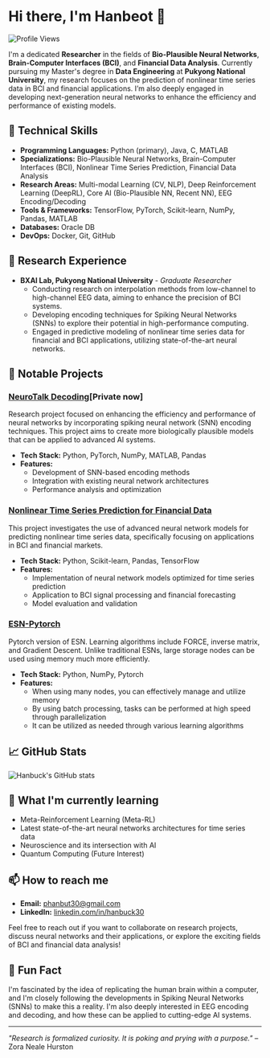 # Hi there, I'm Hanbeot 👋

![Profile Views](https://komarev.com/ghpvc/?username=hanbuck30&label=Profile%20views&color=0e75b6&style=flat)

I'm a dedicated **Researcher** in the fields of **Bio-Plausible Neural Networks**, **Brain-Computer Interfaces (BCI)**, and **Financial Data Analysis**. Currently pursuing my Master's degree in **Data Engineering** at **Pukyong National University**, my research focuses on the prediction of nonlinear time series data in BCI and financial applications. I’m also deeply engaged in developing next-generation neural networks to enhance the efficiency and performance of existing models.

## 🚀 Technical Skills

- **Programming Languages:** Python (primary), Java, C, MATLAB
- **Specializations:** Bio-Plausible Neural Networks, Brain-Computer Interfaces (BCI), Nonlinear Time Series Prediction, Financial Data Analysis
- **Research Areas:** Multi-modal Learning (CV, NLP), Deep Reinforcement Learning (DeepRL), Core AI (Bio-Plausible NN, Recent NN), EEG Encoding/Decoding
- **Tools & Frameworks:** TensorFlow, PyTorch, Scikit-learn, NumPy, Pandas, MATLAB
- **Databases:** Oracle DB
- **DevOps:** Docker, Git, GitHub

## 💼 Research Experience

- **BXAI Lab, Pukyong National University** - *Graduate Researcher*
  - Conducting research on interpolation methods from low-channel to high-channel EEG data, aiming to enhance the precision of BCI systems.
  - Developing encoding techniques for Spiking Neural Networks (SNNs) to explore their potential in high-performance computing.
  - Engaged in predictive modeling of nonlinear time series data for financial and BCI applications, utilizing state-of-the-art neural networks.

## 🔧 Notable Projects

### [NeuroTalk Decoding](https://github.com/hanbuck30/NeuroTalk-Decoding)[Private now]
Research project focused on enhancing the efficiency and performance of neural networks by incorporating spiking neural network (SNN) encoding techniques. This project aims to create more biologically plausible models that can be applied to advanced AI systems.

- **Tech Stack:** Python, PyTorch, NumPy, MATLAB, Pandas
- **Features:**
  - Development of SNN-based encoding methods
  - Integration with existing neural network architectures
  - Performance analysis and optimization

### [Nonlinear Time Series Prediction for Financial Data](https://github.com/hanbuck30/nonlinear-timeseries-prediction)
This project investigates the use of advanced neural network models for predicting nonlinear time series data, specifically focusing on applications in BCI and financial markets.

- **Tech Stack:** Python, Scikit-learn, Pandas, TensorFlow
- **Features:**
  - Implementation of neural network models optimized for time series prediction
  - Application to BCI signal processing and financial forecasting
  - Model evaluation and validation

### [ESN-Pytorch](https://github.com/hanbuck30/Pytorch_ESN)
Pytorch version of ESN. Learning algorithms include FORCE, inverse matrix, and Gradient Descent. Unlike traditional ESNs, large storage nodes can be used using memory much more efficiently.

- **Tech Stack:** Python, NumPy, Pytorch
- **Features:**
  - When using many nodes, you can effectively manage and utilize memory
  - By using batch processing, tasks can be performed at high speed through parallelization
  - It can be utilized as needed through various learning algorithms

## 📈 GitHub Stats

![Hanbuck's GitHub stats](https://github-readme-stats.vercel.app/api?username=hanbuck30&show_icons=true&theme=default)

## 🌱 What I'm currently learning

- Meta-Reinforcement Learning (Meta-RL)
- Latest state-of-the-art neural networks architectures for time series data
- Neuroscience and its intersection with AI
- Quantum Computing (Future Interest)

## 📫 How to reach me

- **Email:** phanbut30@gmail.com
- **LinkedIn:** [linkedin.com/in/hanbuck30](https://www.linkedin.com/in/hanbuck30)

Feel free to reach out if you want to collaborate on research projects, discuss neural networks and their applications, or explore the exciting fields of BCI and financial data analysis!

## 🌟 Fun Fact

I'm fascinated by the idea of replicating the human brain within a computer, and I'm closely following the developments in Spiking Neural Networks (SNNs) to make this a reality. I'm also deeply interested in EEG encoding and decoding, and how these can be applied to cutting-edge AI systems.

---

*"Research is formalized curiosity. It is poking and prying with a purpose."* – Zora Neale Hurston
